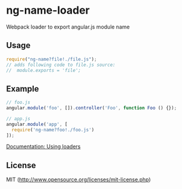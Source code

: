 # ng-name-loader

Webpack loader to export angular.js module name

## Usage

```javascript
require("ng-name?file!./file.js");
// adds following code to file.js source:
//  module.exports = 'file';
```

## Example

``` javascript
// foo.js
angular.module('foo', []).controller('Foo', function Foo () {});

// app.js
angular.module('app', [
  require('ng-name?foo!./foo.js')
]);
```

[Documentation: Using loaders](http://webpack.github.io/docs/using-loaders.html)

## License

MIT (http://www.opensource.org/licenses/mit-license.php)
